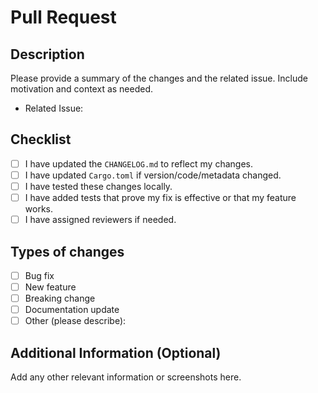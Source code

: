 # Pull Request

## Description

Please provide a summary of the changes and the related issue. Include motivation and context as needed.

- Related Issue: <!-- e.g., Closes #123 -->

## Checklist

- [ ] I have updated the `CHANGELOG.md` to reflect my changes.
- [ ] I have updated `Cargo.toml` if version/code/metadata changed.
- [ ] I have tested these changes locally.
- [ ] I have added tests that prove my fix is effective or that my feature works.
- [ ] I have assigned reviewers if needed.

## Types of changes

<!-- Please check the relevant option(s) -->
- [ ] Bug fix
- [ ] New feature
- [ ] Breaking change
- [ ] Documentation update
- [ ] Other (please describe):

## Additional Information (Optional)

Add any other relevant information or screenshots here.
